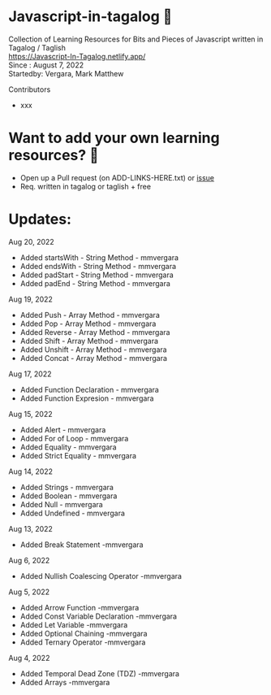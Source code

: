 # Javascript-in-tagalog 🌟
Collection of Learning Resources for Bits and Pieces of Javascript written in Tagalog / Taglish <br/>
https://Javascript-In-Tagalog.netlify.app/ <br/>
Since : August 7, 2022 <br/>
Startedby: Vergara, Mark Matthew <br/>

Contributors
- xxx

# Want to add your own learning resources? 🌟
- Open up a Pull request (on ADD-LINKS-HERE.txt) or [issue](https://github.com/mmvergara/Javascript-In-Tagalog/issues)
- Req. written in tagalog or taglish + free

# Updates:
Aug 20, 2022
- Added startsWith - String Method - mmvergara
- Added endsWith - String Method - mmvergara
- Added padStart - String Method - mmvergara
- Added padEnd - String Method - mmvergara

Aug 19, 2022
- Added Push - Array Method - mmvergara
- Added Pop - Array Method - mmvergara
- Added Reverse - Array Method - mmvergara
- Added Shift - Array Method - mmvergara
- Added Unshift - Array Method - mmvergara
- Added Concat - Array Method - mmvergara

Aug 17, 2022
- Added Function Declaration - mmvergara
- Added Function Expresion - mmvergara

Aug 15, 2022
- Added Alert - mmvergara
- Added For of Loop - mmvergara
- Added Equality - mmvergara
- Added Strict Equality - mmvergara

Aug 14, 2022
- Added Strings - mmvergara
- Added Boolean - mmvergara
- Added Null - mmvergara
- Added Undefined - mmvergara

Aug 13, 2022
- Added Break Statement -mmvergara

Aug 6, 2022
- Added Nullish Coalescing Operator -mmvergara

Aug 5, 2022
- Added Arrow Function -mmvergara
- Added Const Variable Declaration -mmvergara
- Added Let Variable -mmvergara
- Added Optional Chaining -mmvergara
- Added Ternary Operator -mmvergara

Aug 4, 2022
- Added Temporal Dead Zone (TDZ) -mmvergara
- Added Arrays -mmvergara

